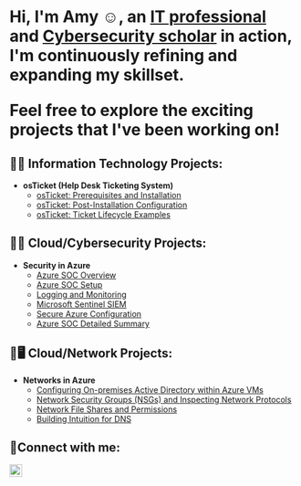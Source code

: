 <h1>Hi, I'm Amy ☺, an <a href="https://linkedin.com/in/amymccarrell">IT professional </a>and <a href="https://linkedin.com/in/amymccarrell"> Cybersecurity scholar</a> in action, I'm continuously refining and expanding my skillset. <br>
  
  Feel free to explore the exciting projects that I've been working on!  </a></h1>

<h2>👨‍💻 Information Technology Projects:</h2>

- <b>osTicket (Help Desk Ticketing System)</b>
  - [osTicket: Prerequisites and Installation](https://github.com/AmyMcCarrell/osticket-prereqs)
  - [osTicket: Post-Installation Configuration](https://github.com/AmyMcCarrell/post-install-config)
  - [osTicket: Ticket Lifecycle Examples](https://github.com/AmyMcCarrell/ticket-lifecycle)


<h2> 🔐🪪 Cloud/Cybersecurity Projects:</h2>

- <b>Security in Azure</b>
  - [Azure SOC Overview](https://github.com/AmyMcCarrell/Azure-SOC-Overview/blob/main/README.md)
  - [Azure SOC Setup](https://github.com/AmyMcCarrell/Azure-SOC-Setup)
  - [Logging and Monitoring]()
  - [Microsoft Sentinel SIEM]()
  - [Secure Azure Configuration]()
  - [Azure SOC Detailed Summary]()


<h2>📶🖥️ Cloud/Network Projects:</h2>

- <b>Networks in Azure</b>
  - [Configuring On-premises Active Directory within Azure VMs](https://github.com/AmyMcCarrell/Configuring-On-premises-Active-Directory-within-Azure-VMs)
  - [Network Security Groups (NSGs) and Inspecting Network Protocols](https://github.com/AmyMcCarrell/Network-Security-Groups-NSGs-and-Inspecting-Network-Protocols)
  - [Network File Shares and Permissions](https://github.com/AmyMcCarrell/Network-File-Shares-and-Permissions)
  - [Building Intuition for DNS](https://github.com/AmyMcCarrell/Building-Intuition-for-DNS)



<h2>🤳Connect with me:</h2>

[<img align="left" alt="Josh | LinkedIn" width="22px" src="https://cdn.jsdelivr.net/npm/simple-icons@v3/icons/linkedin.svg" />][linkedin]

[linkedin]: https://linkedin.com/in/amymccarrell
